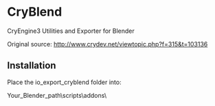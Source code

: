 # CryBlend

CryEngine3 Utilities and Exporter for Blender


Original source: http://www.crydev.net/viewtopic.php?f=315&t=103136

## Installation

Place the io_export_cryblend folder into:

Your_Blender_path\scripts\addons\

